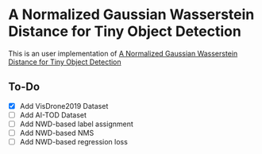 # A Normalized Gaussian Wasserstein Distance for Tiny Object Detection 

This is an user implementation of [A Normalized Gaussian Wasserstein Distance for Tiny Object Detection](https://arxiv.org/abs/2110.13389)


## To-Do 

- [x] Add VisDrone2019 Dataset
- [ ] Add AI-TOD Dataset
- [ ] Add NWD-based label assignment 
- [ ] Add NWD-based NMS
- [ ] Add NWD-based regression loss
